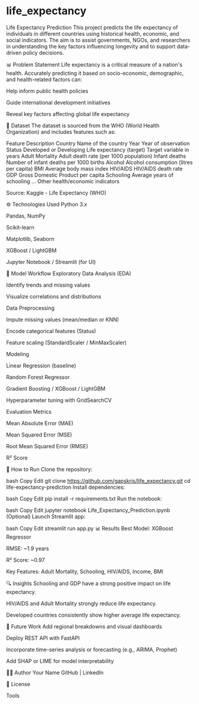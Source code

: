 # life_expectancy

Life Expectancy Prediction
This project predicts the life expectancy of individuals in different countries using historical health, economic, and social indicators. The aim is to assist governments, NGOs, and researchers in understanding the key factors influencing longevity and to support data-driven policy decisions.

📊 Problem Statement
Life expectancy is a critical measure of a nation's health. Accurately predicting it based on socio-economic, demographic, and health-related factors can:

Help inform public health policies

Guide international development initiatives

Reveal key factors affecting global life expectancy

📁 Dataset
The dataset is sourced from the WHO (World Health Organization) and includes features such as:

Feature	Description
Country	Name of the country
Year	Year of observation
Status	Developed or Developing
Life expectancy (target)	Target variable in years
Adult Mortality	Adult death rate (per 1000 population)
Infant deaths	Number of infant deaths per 1000 births
Alcohol	Alcohol consumption (litres per capita)
BMI	Average body mass index
HIV/AIDS	HIV/AIDS death rate
GDP	Gross Domestic Product per capita
Schooling	Average years of schooling
...	Other health/economic indicators

Source: Kaggle - Life Expectancy (WHO)

⚙️ Technologies Used
Python 3.x

Pandas, NumPy

Scikit-learn

Matplotlib, Seaborn

XGBoost / LightGBM

Jupyter Notebook / Streamlit (for UI)

🧠 Model Workflow
Exploratory Data Analysis (EDA)

Identify trends and missing values

Visualize correlations and distributions

Data Preprocessing

Impute missing values (mean/median or KNN)

Encode categorical features (Status)

Feature scaling (StandardScaler / MinMaxScaler)

Modeling

Linear Regression (baseline)

Random Forest Regressor

Gradient Boosting / XGBoost / LightGBM

Hyperparameter tuning with GridSearchCV

Evaluation Metrics

Mean Absolute Error (MAE)

Mean Squared Error (MSE)

Root Mean Squared Error (RMSE)

R² Score

🧪 How to Run
Clone the repository:

bash
Copy
Edit
git clone https://github.com/gapskris/life_expectancy.git
cd life-expectancy-prediction
Install dependencies:

bash
Copy
Edit
pip install -r requirements.txt
Run the notebook:

bash
Copy
Edit
jupyter notebook Life_Expectancy_Prediction.ipynb
(Optional) Launch Streamlit app:

bash
Copy
Edit
streamlit run app.py
📊 Results
Best Model: XGBoost Regressor

RMSE: ~1.9 years

R² Score: ~0.97

Key Features: Adult Mortality, Schooling, HIV/AIDS, Income, BMI

🔍 Insights
Schooling and GDP have a strong positive impact on life expectancy.

HIV/AIDS and Adult Mortality strongly reduce life expectancy.

Developed countries consistently show higher average life expectancy.

🚀 Future Work
Add regional breakdowns and visual dashboards

Deploy REST API with FastAPI

Incorporate time-series analysis or forecasting (e.g., ARIMA, Prophet)

Add SHAP or LIME for model interpretability

👨‍💻 Author
Your Name
GitHub | LinkedIn

📜 License




Tools


